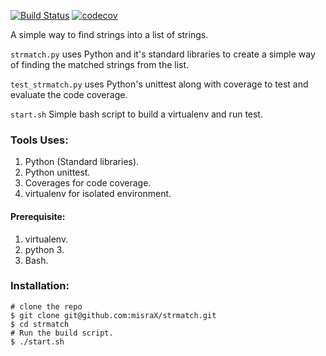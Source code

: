 [![Build Status](https://travis-ci.org/misraX/strmatch.svg?branch=master)](https://travis-ci.org/misraX/strmatch)
[![codecov](https://codecov.io/gh/misraX/strmatch/branch/master/graph/badge.svg)](https://codecov.io/gh/misraX/strmatch)

A simple way to find strings into a list of strings.


`strmatch.py` uses Python and it's standard libraries to create a simple way of
finding the matched strings from the list.

`test_strmatch.py` uses Python's unittest along with coverage to test and evaluate the code
coverage.

`start.sh` Simple bash script to build a virtualenv and run test.

### Tools Uses:

1. Python (Standard libraries).
2. Python unittest.
3. Coverages for code coverage.
4. virtualenv for isolated environment.


#### Prerequisite:

1. virtualenv.
2. python 3.
3. Bash.

### Installation:

```
# clone the repo
$ git clone git@github.com:misraX/strmatch.git
$ cd strmatch
# Run the build script.
$ ./start.sh
```       
